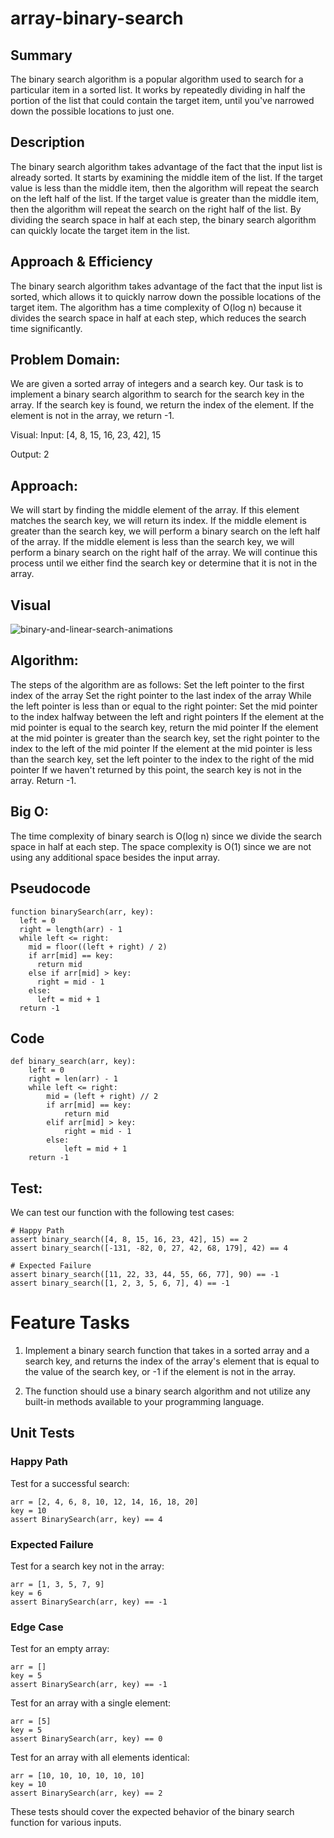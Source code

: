 # array-binary-search

## Summary
The binary search algorithm is a popular algorithm used to search for a particular item in a sorted list. It works by repeatedly dividing in half the portion of the list that could contain the target item, until you've narrowed down the possible locations to just one.

## Description
The binary search algorithm takes advantage of the fact that the input list is already sorted. It starts by examining the middle item of the list. If the target value is less than the middle item, then the algorithm will repeat the search on the left half of the list. If the target value is greater than the middle item, then the algorithm will repeat the search on the right half of the list. By dividing the search space in half at each step, the binary search algorithm can quickly locate the target item in the list.

## Approach & Efficiency
The binary search algorithm takes advantage of the fact that the input list is sorted, which allows it to quickly narrow down the possible locations of the target item. The algorithm has a time complexity of O(log n) because it divides the search space in half at each step, which reduces the search time significantly.

## Problem Domain:
We are given a sorted array of integers and a search key. Our task is to implement a binary search algorithm to search for the search key in the array. If the search key is found, we return the index of the element. If the element is not in the array, we return -1.

Visual:
Input:
[4, 8, 15, 16, 23, 42], 15

Output:
2

## Approach:
We will start by finding the middle element of the array. If this element matches the search key, we will return its index. If the middle element is greater than the search key, we will perform a binary search on the left half of the array. If the middle element is less than the search key, we will perform a binary search on the right half of the array. We will continue this process until we either find the search key or determine that it is not in the array.
## Visual
![binary-and-linear-search-animations](https://user-images.githubusercontent.com/60603704/230966462-7d17e971-723f-4a04-8406-1930bb8ba8db.gif)
## Algorithm:
The steps of the algorithm are as follows:
Set the left pointer to the first index of the array
Set the right pointer to the last index of the array
While the left pointer is less than or equal to the right pointer:
Set the mid pointer to the index halfway between the left and right pointers
If the element at the mid pointer is equal to the search key, return the mid pointer
If the element at the mid pointer is greater than the search key, set the right pointer to the index to the left of the mid pointer
If the element at the mid pointer is less than the search key, set the left pointer to the index to the right of the mid pointer
If we haven't returned by this point, the search key is not in the array. Return -1.
## Big O:
The time complexity of binary search is O(log n) since we divide the search space in half at each step. The space complexity is O(1) since we are not using any additional space besides the input array.

## Pseudocode
```
function binarySearch(arr, key):
  left = 0
  right = length(arr) - 1
  while left <= right:
    mid = floor((left + right) / 2)
    if arr[mid] == key:
      return mid
    else if arr[mid] > key:
      right = mid - 1
    else:
      left = mid + 1
  return -1

```
## Code
```
def binary_search(arr, key):
    left = 0
    right = len(arr) - 1
    while left <= right:
        mid = (left + right) // 2
        if arr[mid] == key:
            return mid
        elif arr[mid] > key:
            right = mid - 1
        else:
            left = mid + 1
    return -1

```

## Test:
We can test our function with the following test cases:
```
# Happy Path
assert binary_search([4, 8, 15, 16, 23, 42], 15) == 2
assert binary_search([-131, -82, 0, 27, 42, 68, 179], 42) == 4

# Expected Failure
assert binary_search([11, 22, 33, 44, 55, 66, 77], 90) == -1
assert binary_search([1, 2, 3, 5, 6, 7], 4) == -1

```
# Feature Tasks
1. Implement a binary search function that takes in a sorted array and a search key, and returns the index of the array's element that is equal to the value of the search key, or -1 if the element is not in the array.

2. The function should use a binary search algorithm and not utilize any built-in methods available to your programming language.

## Unit Tests
### Happy Path

Test for a successful search:
```
arr = [2, 4, 6, 8, 10, 12, 14, 16, 18, 20]
key = 10
assert BinarySearch(arr, key) == 4

```
### Expected Failure
Test for a search key not in the array:

```
arr = [1, 3, 5, 7, 9]
key = 6
assert BinarySearch(arr, key) == -1

```

### Edge Case
Test for an empty array:

```
arr = []
key = 5
assert BinarySearch(arr, key) == -1

```

Test for an array with a single element:

```
arr = [5]
key = 5
assert BinarySearch(arr, key) == 0

```

Test for an array with all elements identical:

```
arr = [10, 10, 10, 10, 10, 10]
key = 10
assert BinarySearch(arr, key) == 2

```
These tests should cover the expected behavior of the binary search function for various inputs.
